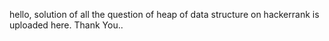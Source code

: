 hello,
solution of all the question of heap of data structure on hackerrank is uploaded here.
Thank You..
